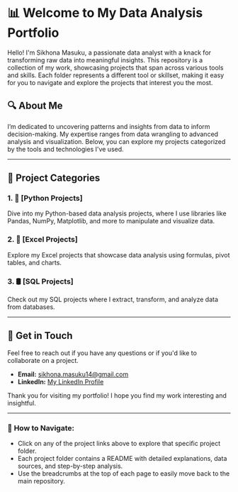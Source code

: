 # 📊 **Welcome to My Data Analysis Portfolio**

Hello! I'm Sikhona Masuku, a passionate data analyst with a knack for transforming raw data into meaningful insights. This repository is a collection of my work, showcasing projects that span across various tools and skills. Each folder represents a different tool or skillset, making it easy for you to navigate and explore the projects that interest you the most.

## 🔍 **About Me**
I’m dedicated to uncovering patterns and insights from data to inform decision-making. My expertise ranges from data wrangling to advanced analysis and visualization. Below, you can explore my projects categorized by the tools and technologies I've used.

---

## 📁 **Project Categories**

### 1. 🐍 [**Python Projects**]
Dive into my Python-based data analysis projects, where I use libraries like Pandas, NumPy, Matplotlib, and more to manipulate and visualize data.

### 2. 📝 [**Excel Projects**]
Explore my Excel projects that showcase data analysis using formulas, pivot tables, and charts.

### 3. 🛢️ [**SQL Projects**]
Check out my SQL projects where I extract, transform, and analyze data from databases.

---

## 📧 **Get in Touch**
Feel free to reach out if you have any questions or if you'd like to collaborate on a project.

- **Email:** [sikhona.masuku14@gmail.com](mailto:sikhona.masuku14@gmail.com)
- **LinkedIn:** [My LinkedIn Profile](https://linkedin.com/in/sikhonamasuku)

Thank you for visiting my portfolio! I hope you find my work interesting and insightful.

---

### 🌟 **How to Navigate:**
- Click on any of the project links above to explore that specific project folder.
- Each project folder contains a README with detailed explanations, data sources, and step-by-step analysis.
- Use the breadcrumbs at the top of each page to easily move back to the main repository.
